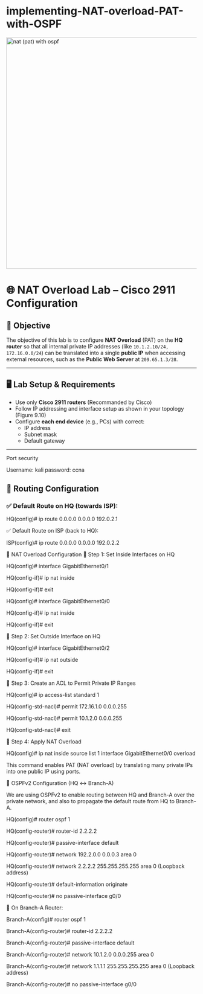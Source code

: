 # implementing-NAT-overload-PAT-with-OSPF

<img width="1780" height="613" alt="nat (pat) with ospf" src="https://github.com/user-attachments/assets/87f20b76-cef2-4a71-9cbb-aae33948bf68" />



# 🌐 NAT Overload Lab – Cisco 2911 Configuration

## 📝 Objective
The objective of this lab is to configure **NAT Overload** (PAT) on the **HQ router** so that all internal private IP addresses (like `10.1.2.10/24, 172.16.0.0/24`) can be translated into a single **public IP** when accessing external resources, such as the **Public Web Server** at `209.65.1.3/28`.

---

## 🖥️ Lab Setup & Requirements

- Use only **Cisco 2911 routers** (Recommanded by Cisco)
- Follow IP addressing and interface setup as shown in your topology (Figure 9.10)
- Configure **each end device** (e.g., PCs) with correct:
  - IP address  
  - Subnet mask  
  - Default gateway

---

Port security

Username: kali
password: ccna



## 🔁 Routing Configuration

### ✅ Default Route on HQ (towards ISP):

HQ(config)# ip route 0.0.0.0 0.0.0.0 192.0.2.1

✅ Default Route on ISP (back to HQ):

ISP(config)# ip route 0.0.0.0 0.0.0.0 192.0.2.2





🔐 NAT Overload Configuration
🔹 Step 1: Set Inside Interfaces on HQ

HQ(config)# interface GigabitEthernet0/1

HQ(config-if)# ip nat inside

HQ(config-if)# exit

HQ(config)# interface GigabitEthernet0/0

HQ(config-if)# ip nat inside

HQ(config-if)# exit


🔹 Step 2: Set Outside Interface on HQ

HQ(config)# interface GigabitEthernet0/2

HQ(config-if)# ip nat outside

HQ(config-if)# exit



🔹 Step 3: Create an ACL to Permit Private IP Ranges

HQ(config)# ip access-list standard 1

HQ(config-std-nacl)# permit 172.16.1.0 0.0.0.255

HQ(config-std-nacl)# permit 10.1.2.0 0.0.0.255

HQ(config-std-nacl)# exit

🔹 Step 4: Apply NAT Overload

HQ(config)# ip nat inside source list 1 interface GigabitEthernet0/0 overload

This command enables PAT (NAT overload) by translating many private IPs into one public IP using ports.



🧭 OSPFv2 Configuration (HQ ↔ Branch-A)

We are using OSPFv2 to enable routing between HQ and Branch-A over the private network, and also to propagate the default route from HQ to Branch-A.

HQ(config)# router ospf 1

HQ(config-router)# router-id 2.2.2.2

HQ(config-router)# passive-interface default 

HQ(config-router)# network 192.2.0.0 0.0.0.3 area 0

HQ(config-router)# network 2.2.2.2 255.255.255.255 area 0 (Loopback address)

HQ(config-router)# default-information originate

HQ(config-router)# no passive-interface g0/0

🔹 On Branch-A Router:

Branch-A(config)# router ospf 1  

Branch-A(config-router)# router-id 2.2.2.2

Branch-A(config-router)# passive-interface default 

Branch-A(config-router)# network 10.1.2.0 0.0.0.255 area 0

Branch-A(config-router)# network 1.1.1.1 255.255.255.255 area 0 (Loopback address)

Branch-A(config-router)# no passive-interface g0/0



